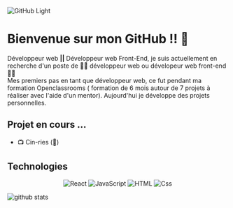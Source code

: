 
![GitHub Light](https://github.com/github-light.png#gh-dark-mode-only)

<h1> Bienvenue sur mon GitHub !! 🤝 </h1>


<p> Développeur web <strong>||</strong> Développeur web Front-End, je suis actuellement en recherche d'un poste de 🧑‍💻 développeur web ou dévelopeur web front-end 🧑‍💻 </br>
    Mes premiers pas en tant que développeur web, ce fut pendant ma formation Openclassrooms ( formation de 6 mois autour de 7 projets à réaliser avec l'aide d'un mentor). Aujourd'hui je développe des projets personnelles.
</p> 


<h2> Projet en cours ...</h2>

<ul>
  <li>📺 Cin-ries (📂)</li>
</ul>

<h2> Technologies </h2>

<p align="center">
<img alt="React" src="https://img.shields.io/badge/React-61DAFB?logo=react&logoColor=white&style=for-the-badge" />
<img alt="JavaScript" src="https://img.shields.io/badge/JavaScript-F7DF1E?logo=javascript&logoColor=white&style=for-the-badge" />
<img alt="HTML" src="https://img.shields.io/badge/HTML-E34F26?logo=html5&logoColor=white&style=for-the-badge" />
<img alt="Css" src="https://img.shields.io/badge/CSS-1572B6?logo=css3&logoColor=white&style=for-the-badge" />    
</p>
 
 
 ![github stats](https://github-readme-stats.vercel.app/api?username=MaximusGen)
